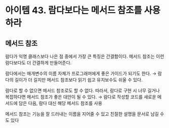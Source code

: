 # 아이템 43. 람다보다는 메서드 참조를 사용하라

## 메서드 참조

람다가 익명 클래스보다 나은 점 중에서 가장 큰 특징은 간결함이다.
메서드 참조는 이런 람다보다도 더 간결하게 만들어준다.

람다에서는 매개변수의 이름 자체가 프로그래머에게 좋은 가이드가 되기도 한다.
→ 람다의 길이가 더 길지만 메서드 참조보다 읽기 쉽고 유지보수도 쉬울 수 있다.

람다로 할 수 없으면 메서드 참조로도 할 수 없다.
따라서, 람다로 구현 시 너무 길거나 복잡하다면 메서드 참조가 좋은 대안이 될 수 있다.
→ 람다로 작성할 코드를 새로운 메서드에 담은 다음, 람다 대신 해당 메서드 참조를 사용

메서드 참조는 기능을 잘 드러내는 이름을 지어줄 수 있고 친절한 설명을 문서로 남길 수도 있다
